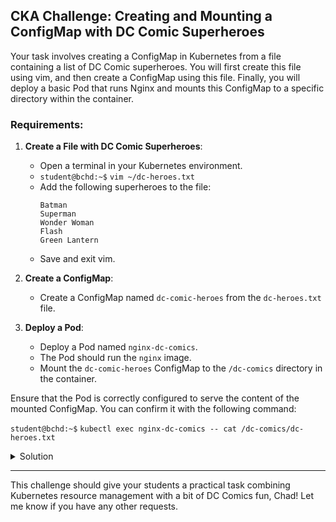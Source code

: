 ## CKA Challenge: Creating and Mounting a ConfigMap with DC Comic Superheroes

Your task involves creating a ConfigMap in Kubernetes from a file containing a list of DC Comic superheroes. You will first create this file using vim, and then create a ConfigMap using this file. Finally, you will deploy a basic Pod that runs Nginx and mounts this ConfigMap to a specific directory within the container.

### Requirements:

1. **Create a File with DC Comic Superheroes**:
   - Open a terminal in your Kubernetes environment.
   - `student@bchd:~$` `vim ~/dc-heroes.txt`
   - Add the following superheroes to the file:
     ```
     Batman
     Superman
     Wonder Woman
     Flash
     Green Lantern
     ```
   - Save and exit vim.

2. **Create a ConfigMap**:
   - Create a ConfigMap named `dc-comic-heroes` from the `dc-heroes.txt` file.

3. **Deploy a Pod**:
   - Deploy a Pod named `nginx-dc-comics`.
   - The Pod should run the `nginx` image.
   - Mount the `dc-comic-heroes` ConfigMap to the `/dc-comics` directory in the container.

Ensure that the Pod is correctly configured to serve the content of the mounted ConfigMap. You can confirm it with the following command:

`student@bchd:~$` `kubectl exec nginx-dc-comics -- cat /dc-comics/dc-heroes.txt`

<details>
<summary>Solution</summary>

1. **Creating the File**:

```bash
vim dc-heroes.txt
```

Inside `vim`, add the superheroes:
```
Batman
Superman
Wonder Woman
Flash
Green Lantern
```

2. **Creating the ConfigMap**:

```yaml
kubectl create configmap dc-comic-heroes --from-file=dc-heroes.txt
```

3. **Pod Manifest**:

```yaml
apiVersion: v1
kind: Pod
metadata:
  name: nginx-dc-comics
spec:
  containers:
  - name: nginx
    image: nginx
    volumeMounts:
    - name: dc-comic-volume
      mountPath: "/dc-comics"
  volumes:
  - name: dc-comic-volume
    configMap:
      name: dc-comic-heroes
```

Apply this manifest by saving it to a file, then running `kubectl apply -f <filename>.yaml`.

</details>

---

This challenge should give your students a practical task combining Kubernetes resource management with a bit of DC Comics fun, Chad! Let me know if you have any other requests.

